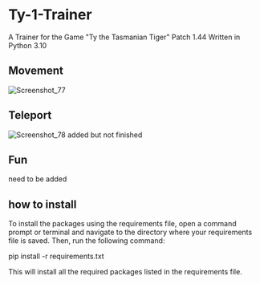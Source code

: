 # Ty-1-Trainer
A Trainer for the Game "Ty the Tasmanian Tiger" Patch 1.44
Written in Python 3.10

## Movement

![Screenshot_77](https://user-images.githubusercontent.com/118660067/227712808-edc05368-a107-4e00-ae92-e8471efee51f.png)

## Teleport

![Screenshot_78](https://user-images.githubusercontent.com/118660067/227712810-9a9bbed7-d97d-4fc9-926f-f16108788b1f.png)
added but not finished

## Fun
need to be added

## how to install

To install the packages using the requirements file, open a command prompt or terminal and navigate to the directory where your requirements file is saved. Then, run the following command:

pip install -r requirements.txt

This will install all the required packages listed in the requirements file.
